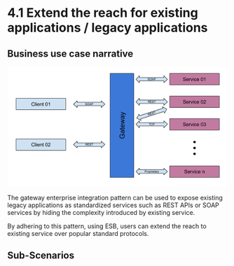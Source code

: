 # 4.1	Extend the reach for existing applications / legacy applications

## Business use case narrative

![4.1-Extend-the-reach-for-existing-or-legacy-applications](images/4.1-Extend-the-reach-for-existing-or-legacy-applications.png)

The gateway enterprise integration pattern can be used to expose existing legacy applications as standardized services 
such as REST APIs or SOAP services by hiding the complexity introduced by existing service. 

By adhering to this pattern, using ESB, users can extend the reach to existing service over popular standard protocols.

## Sub-Scenarios

